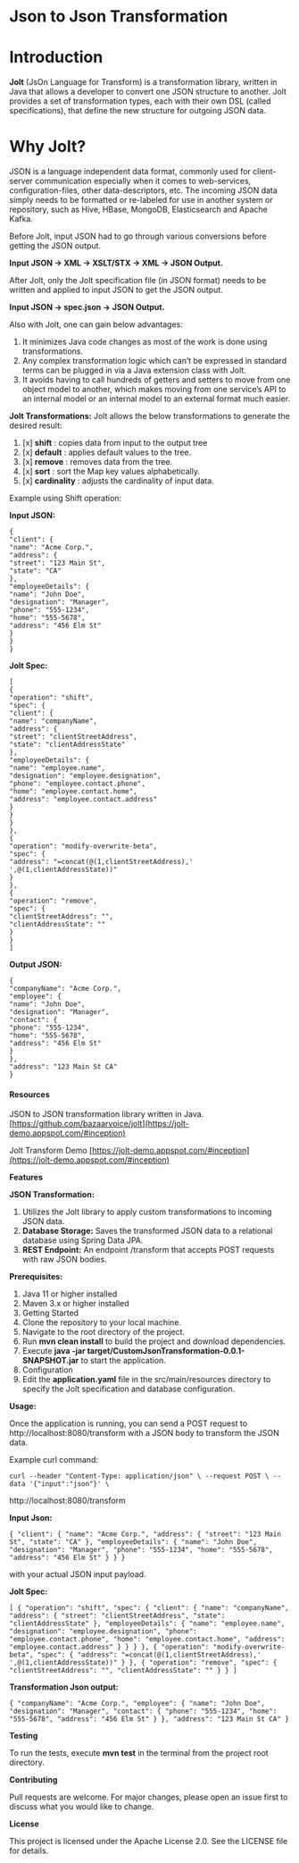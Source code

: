 ﻿# Json to Json Transformation

# **Introduction**

**Jolt** (JsOn Language for Transform) is a transformation library, written in Java that allows a developer to convert
one JSON structure to another. Jolt provides a set of transformation types, each with their own DSL (called
specifications), that define the new structure for outgoing JSON data.

# Why Jolt?

JSON is a language independent data format, commonly used for client-server communication especially when it comes to
web-services, configuration-files, other data-descriptors, etc. The incoming JSON data simply needs to be formatted or
re-labeled for use in another system or repository, such as Hive, HBase, MongoDB, Elasticsearch and Apache Kafka.

Before Jolt, input JSON had to go through various conversions before getting the JSON output.

**Input JSON -> XML -> XSLT/STX -> XML -> JSON Output.**

After Jolt, only the Jolt specification file (in JSON format) needs to be written and applied to input JSON to get the
JSON output.

**Input JSON -> spec.json -> JSON Output.**

Also with Jolt, one can gain below advantages:

1. It minimizes Java code changes as most of the work is done using transformations.
2. Any complex transformation logic which can’t be expressed in standard terms can be plugged in via a Java extension
   class with Jolt.
3. It avoids having to call hundreds of getters and setters to move from one object model to another, which makes moving
   from one service’s API to an internal model or an internal model to an external format much easier.

**Jolt Transformations:**
Jolt allows the below transformations to generate the desired result:

1. [x] **shift**       : copies data from input to the output tree
2. [x] **default**     : applies default values to the tree.
3. [x] **remove**      : removes data from the tree.
4. [x] **sort**        : sort the Map key values alphabetically.
5. [x] **cardinality** : adjusts the cardinality of input data.

Example using Shift operation:

**Input JSON:**

    {
    "client": {
    "name": "Acme Corp.",
    "address": {
    "street": "123 Main St",
    "state": "CA"
    },
    "employeeDetails": {
    "name": "John Doe",
    "designation": "Manager",
    "phone": "555-1234",
    "home": "555-5678",
    "address": "456 Elm St"
    }
    }
    }

**Jolt Spec:**

    [
    {
    "operation": "shift",
    "spec": {
    "client": {
    "name": "companyName",
    "address": {
    "street": "clientStreetAddress",
    "state": "clientAddressState"
    },
    "employeeDetails": {
    "name": "employee.name",
    "designation": "employee.designation",
    "phone": "employee.contact.phone",
    "home": "employee.contact.home",
    "address": "employee.contact.address"
    }
    }
    }
    },
    {
    "operation": "modify-overwrite-beta",
    "spec": {
    "address": "=concat(@(1,clientStreetAddress),' ',@(1,clientAddressState))"
    }
    },
    {
    "operation": "remove",
    "spec": {
    "clientStreetAddress": "",
    "clientAddressState": ""
    }
    }
    ]

**Output JSON:**

    {
    "companyName": "Acme Corp.",
    "employee": {
    "name": "John Doe",
    "designation": "Manager",
    "contact": {
    "phone": "555-1234",
    "home": "555-5678",
    "address": "456 Elm St"
    }
    },
    "address": "123 Main St CA"
    }

#### **Resources**

JSON to JSON transformation library written in
Java. [https://github.com/bazaarvoice/jolt](https://jolt-demo.appspot.com/#inception)

Jolt Transform Demo [https://jolt-demo.appspot.com/#inception](https://jolt-demo.appspot.com/#inception)

**Features**

**JSON Transformation:**

1. Utilizes the Jolt library to apply custom transformations to incoming JSON data.
2. **Database Storage:** Saves the transformed JSON data to a relational database using Spring Data JPA.
3. **REST Endpoint:** An endpoint /transform that accepts POST requests with raw JSON bodies.

**Prerequisites:**

1. Java 11 or higher installed
2. Maven 3.x or higher installed
3. Getting Started
4. Clone the repository to your local machine.
5. Navigate to the root directory of the project.
6. Run **mvn clean install** to build the project and download dependencies.
7. Execute **java -jar target/CustomJsonTransformation-0.0.1-SNAPSHOT.jar** to start the application.
8. Configuration
9. Edit the **application.yaml** file in the src/main/resources directory to specify the Jolt specification and database
   configuration.

**Usage:**

Once the application is running, you can send a POST request to http://localhost:8080/transform with a JSON body to
transform the JSON data.

Example curl command:

`curl --header "Content-Type: application/json" \
--request POST \
--data '{"input":"json"}' \`

http://localhost:8080/transform

**Input Json:**

`{
"client": {
"name": "Acme Corp.",
"address": {
"street": "123 Main St",
"state": "CA"
},
"employeeDetails": {
"name": "John Doe",
"designation": "Manager",
"phone": "555-1234",
"home": "555-5678",
"address": "456 Elm St"
}
}
} `

with your actual JSON input payload.

**Jolt Spec:**

`[
{
"operation": "shift",
"spec": {
"client": {
"name": "companyName",
"address": {
"street": "clientStreetAddress",
"state": "clientAddressState"
},
"employeeDetails": {
"name": "employee.name",
"designation": "employee.designation",
"phone": "employee.contact.phone",
"home": "employee.contact.home",
"address": "employee.contact.address"
}
}
}
},
{
"operation": "modify-overwrite-beta",
"spec": {
"address": "=concat(@(1,clientStreetAddress),' ',@(1,clientAddressState))"
}
},
{
"operation": "remove",
"spec": {
"clientStreetAddress": "",
"clientAddressState": ""
}
}
]`

**Transformation Json output:**

`{
"companyName": "Acme Corp.",
"employee": {
"name": "John Doe",
"designation": "Manager",
"contact": {
"phone": "555-1234",
"home": "555-5678",
"address": "456 Elm St"
}
},
"address": "123 Main St CA"
}`

**Testing**

To run the tests, execute **mvn test** in the terminal from the project root directory.

**Contributing**

Pull requests are welcome. For major changes, please open an issue first to discuss what you would like to change.

**License**

This project is licensed under the Apache License 2.0. See the LICENSE file for details.